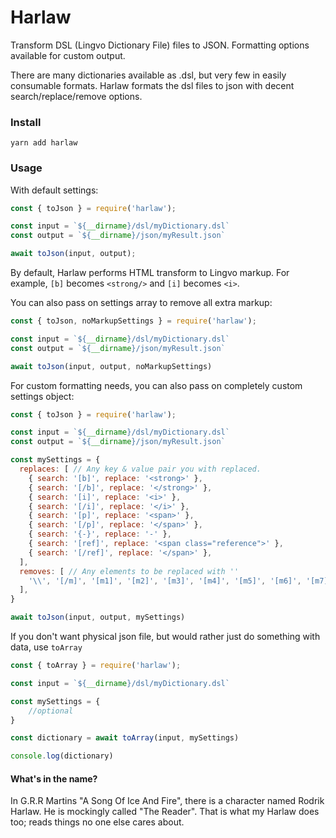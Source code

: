 # Harlaw

Transform DSL (Lingvo Dictionary File) files to JSON. Formatting options available for custom output.

There are many dictionaries available as .dsl, but very few in easily consumable formats. Harlaw formats the dsl files to json with decent search/replace/remove options.

### Install

`yarn add harlaw`

### Usage


With default settings:

```javascript
const { toJson } = require('harlaw');

const input = `${__dirname}/dsl/myDictionary.dsl`
const output = `${__dirname}/json/myResult.json`

await toJson(input, output);

```
By default, Harlaw performs HTML transform to Lingvo markup. For example, `[b]` becomes `<strong/>` and `[i]` becomes `<i>`.

You can also pass on settings array to remove all extra markup:

```javascript
const { toJson, noMarkupSettings } = require('harlaw');

const input = `${__dirname}/dsl/myDictionary.dsl`
const output = `${__dirname}/json/myResult.json`

await toJson(input, output, noMarkupSettings)

```

For custom formatting needs, you can also pass on completely custom settings object:

```javascript
const { toJson } = require('harlaw');

const input = `${__dirname}/dsl/myDictionary.dsl`
const output = `${__dirname}/json/myResult.json`

const mySettings = {
  replaces: [ // Any key & value pair you with replaced.
    { search: '[b]', replace: '<strong>' },
    { search: '[/b]', replace: '</strong>' },
    { search: '[i]', replace: '<i>' },
    { search: '[/i]', replace: '</i>' },
    { search: '[p]', replace: '<span>' },
    { search: '[/p]', replace: '</span>' },
    { search: '{-}', replace: '-' },
    { search: '[ref]', replace: '<span class="reference">' },
    { search: '[/ref]', replace: '</span>' },
  ],
  removes: [ // Any elements to be replaced with ''
    '\\', '[/m]', '[m1]', '[m2]', '[m3]', '[m4]', '[m5]', '[m6]', '[m7]', '[m8]', '[m9]', '[m10]', '\t', '[c gray]', '[/c]',
  ],
}

await toJson(input, output, mySettings)

```

If you don't want physical json file, but would rather just do something with data, use `toArray`

```javascript
const { toArray } = require('harlaw');

const input = `${__dirname}/dsl/myDictionary.dsl`

const mySettings = {
	//optional
}

const dictionary = await toArray(input, mySettings)

console.log(dictionary)

```


#### What's in the name?

In G.R.R Martins "A Song Of Ice And Fire", there is a character named Rodrik Harlaw. He is mockingly called "The Reader". That is what my Harlaw does too; reads things no one else cares about.
